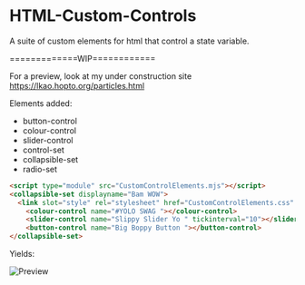 # HTML-Custom-Controls
A suite of custom elements for html that control a state variable.

=============WIP============


For a preview, look at my under construction site https://lkao.hopto.org/particles.html

Elements added:
* button-control
* colour-control
* slider-control
* control-set
* collapsible-set
* radio-set


```html
<script type="module" src="CustomControlElements.mjs"></script>
<collapsible-set displayname="Bam WOW">
  <link slot="style" rel="stylesheet" href="CustomControlElements.css" type="text/css"> <!-- Optinal styling -->
	<colour-control name="#YOLO SWAG "></colour-control>
	<slider-control name="Slippy Slider Yo " tickinterval="10"></slider-control>
	<button-control name="Big Boppy Button "></button-control>
</collapsible-set>
```

Yields:

![Preview](https://lkao.hopto.org/CustomControlElements/CodePreview.png)
